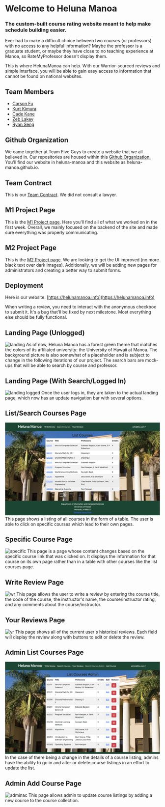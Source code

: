 # Welcome to Heluna Manoa

### The custom-built course rating website meant to help make schedule building easier.

Ever had to make a difficult choice between two courses (or professors) with no access to any helpful information? Maybe the professor is a graduate student, or maybe they have close to no teaching experience at Manoa, so RateMyProfessor doesn't display them.

This is where HelunaManoa can help. With our Warrior-sourced reviews and simple interface, you will be able to gain easy access to information that cannot be found on national websites.

## Team Members
- [Carson Fu](https://github.com/CarsonFu)
- [Kurt Kimura](https://github.com/KurtKimura02)
- [Cade Kane](https://github.com/cadekane)
- [Zeb Lakey](https://github.com/zeb1283)
- [Ryan Seng](https://github.com/ryanseng32)

## Github Organization
We came together at Team Five Guys to create a website that we all believed in. Our repositories are housed within this [Github Organization.](https://github.com/heluna-manoa) You'll find our website in heluna-manoa and this website as heluna-manoa.github.io.

## Team Contract
This is our [Team Contract](https://docs.google.com/document/d/12twXzM_kbYR9SQWyv-C6Nzfe04kZUe1oB3TTHs8LCSo/edit). We did not consult a lawyer.

## M1 Project Page
This is the [M1 Project page](https://github.com/orgs/heluna-manoa/projects/1). Here you'll find all of what we worked on in the first week. Overall, we mainly focused on the backend of the site and made sure everything was properly communicating.

## M2 Project Page
This is the [M2 Project page](https://github.com/orgs/heluna-manoa/projects/2). We are looking to get the UI improved (no more black text over dark images). Additionally, we will be adding new pages for administrators and creating a better way to submit forms.

## Deployment
Here is our website: [https://helunamanoa.info](https://helunamanoa.info)

When writing a review, you need to interact with the anonymous checkbox to submit it. It's a bug that'll be fixed by next milestone. Most everything else should be fully functional.

## Landing Page (Unlogged)
<img src="doc/landing-unlogged.png" alt="landing">
As of now, Heluna Manoa has a forest green theme that matches the colors of its affiliated university: the University of Hawaii at Manoa. The background picture is also somewhat of a placeholder and is subject to change in the following iterations of our project. The search bars are mock-ups that will be able to search by course and professor.

## Landing Page (With Search/Logged In)
<img src="doc/landing-logged.png" alt="landing logged">
Once the user logs in, they are taken to the actual landing page, which now has an update navigation bar with several options.

## List/Search Courses Page
<img src="doc/list-courses.png" alt="list course">
This page shows a listing of all courses in the form of a table. The user is able to click on specific courses which lead to their own pages.

## Specific Course Page
<img src="doc/specific-course.png" alt="specific">
This page is a page whose content changes based on the specific course link that was clicked on. It displays the information for that course on its own page rather than in a table with other courses like the list courses page.

## Write Review Page
<img src="doc/write-review.png" alt="wr">
This page allows the user to write a review by entering the course title, the code of the course, the instructor's name, the course/instructor rating, and any comments about the course/instructor.

## Your Reviews Page
<img src="doc/your-reviews.png" alt="yr">
This page shows all of the current user's historical reviews. Each field will display the review along with buttons to edit or delete the review.

## Admin List Courses Page
<img src="doc/list-courses-admin.png" alt="adminlc">
In the case of there being a change in the details of a course listing, admins have the ability to go in and alter or delete course listings in an effort to update the list.

## Admin Add Course Page
<img src="doc/add-course-admin.png" alt="adminac">
This page allows admin to update course listings by adding a new course to the course collection.
